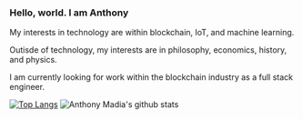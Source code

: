### Hello, world. I am Anthony



My interests in technology are within blockchain, IoT, and machine learning. 

Outisde of technology, my interests are in philosophy, economics, history, and physics. 

I am currently looking for work within the blockchain industry as a full stack engineer.

[![Top Langs](https://github-readme-stats.vercel.app/api/top-langs/?username=anthonymadia&layout=compact)](https://github.com/anthonymadia/github-readme-stats) ![Anthony Madia's github stats](https://github-readme-stats.vercel.app/api?username=AnthonyMadia&show_icons=true&theme=s)
